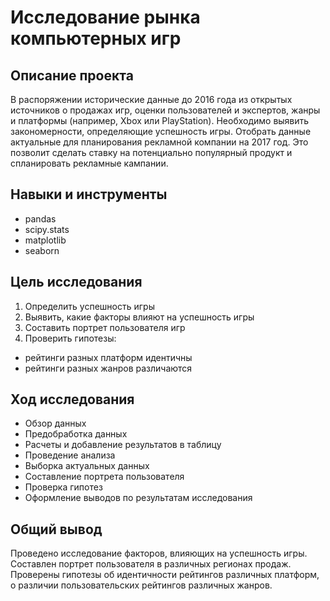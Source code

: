 # Исследование рынка компьютерных игр

## Описание проекта
В распоряжении исторические данные до 2016 года из открытых источников о продажах игр, оценки пользователей и экспертов, жанры и платформы (например, Xbox или PlayStation). Необходимо выявить закономерности, определяющие успешность игры. Отобрать данные актуальные для планирования рекламной компании на 2017 год. Это позволит сделать ставку на потенциально популярный продукт и спланировать рекламные кампании.

## Навыки и инструменты
* pandas
* scipy.stats
* matplotlib 
* seaborn

## Цель исследования

1. Определить успешность игры
2. Выявить, какие факторы влияют на успешность игры
3. Составить портрет пользователя игр
4. Проверить гипотезы:
  - рейтинги разных платформ идентичны
  - рейтинги разных жанров различаются


## Ход исследования

* Обзор данных
* Предобработка данных
* Расчеты и добавление результатов в таблицу
* Проведение анализа
* Выборка актуальных данных
* Составление портрета пользователя
* Проверка гипотез
* Оформление выводов по результатам исследования

## Общий вывод
Проведено исследование факторов, влияющих на успешность игры. Составлен портрет пользователя в различных регионах продаж. Проверены гипотезы об идентичности рейтингов различных платформ, о различии пользовательских рейтингов различных жанров.
